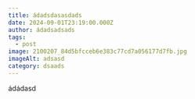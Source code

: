 ```yaml
---
title: ádadsdasasdads
date: 2024-09-01T23:19:00.000Z
author: ádadsadsads
tags:
  - post
image: 2100207_84d5bfcceb6e383c77cd7a056177d7fb.jpg
imageAlt: adsasd
category: dsaads
---
```

ádádasd
